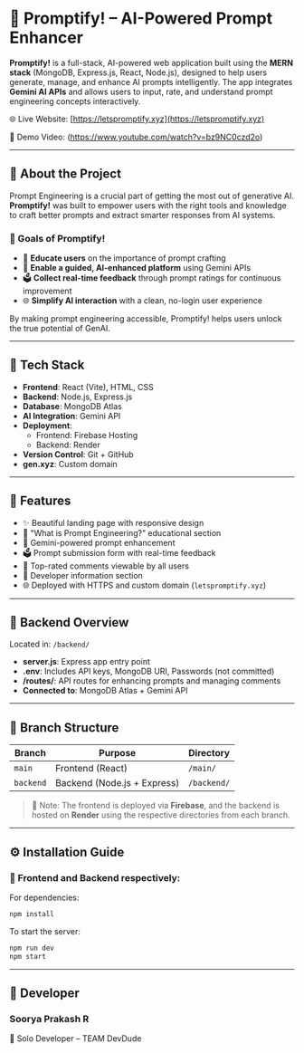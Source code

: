 # 🚀 Promptify! – AI-Powered Prompt Enhancer

**Promptify!** is a full-stack, AI-powered web application built using the **MERN stack** (MongoDB, Express.js, React, Node.js), designed to help users generate, manage, and enhance AI prompts intelligently. The app integrates **Gemini AI APIs** and allows users to input, rate, and understand prompt engineering concepts interactively.

🌐 Live Website: [https://letspromptify.xyz](https://letspromptify.xyz)   

📌 Demo Video: (https://www.youtube.com/watch?v=bz9NC0czd2o)

---

## 🧠 About the Project

Prompt Engineering is a crucial part of getting the most out of generative AI.  
**Promptify!** was built to empower users with the right tools and knowledge to craft better prompts and extract smarter responses from AI systems.

### 🎯 Goals of Promptify!
- 📘 **Educate users** on the importance of prompt crafting
- 🤖 **Enable a guided, AI-enhanced platform** using Gemini APIs
- 🗳️ **Collect real-time feedback** through prompt ratings for continuous improvement
- 🌐 **Simplify AI interaction** with a clean, no-login user experience

By making prompt engineering accessible, Promptify! helps users unlock the true potential of GenAI.

---

## 🔧 Tech Stack

- **Frontend**: React (Vite), HTML, CSS
- **Backend**: Node.js, Express.js
- **Database**: MongoDB Atlas
- **AI Integration**: Gemini API
- **Deployment**:
  - Frontend: Firebase Hosting
  - Backend: Render
- **Version Control**: Git + GitHub
- **gen.xyz**: Custom domain

---

## 📌 Features

- ✨ Beautiful landing page with responsive design
- 📘 "What is Prompt Engineering?" educational section
- 🧠 Gemini-powered prompt enhancement
- 🗳️ Prompt submission form with real-time feedback
- 🌟 Top-rated comments viewable by all users
- 📄 Developer information section
- 🌐 Deployed with HTTPS and custom domain (`letspromptify.xyz`)

---

## 🔐 Backend Overview

Located in: `/backend/`

- **server.js**: Express app entry point
- **.env**: Includes API keys, MongoDB URI, Passwords (not committed)
- **/routes/**: API routes for enhancing prompts and managing comments
- **Connected to**: MongoDB Atlas + Gemini API

---

## 🔁 Branch Structure

| Branch   | Purpose              | Directory     |
|----------|----------------------|---------------|
| `main`   | Frontend (React)     | `/main/`      |
| `backend`| Backend (Node.js + Express) | `/backend/`   |

> 📌 Note: The frontend is deployed via **Firebase**, and the backend is hosted on **Render** using the respective directories from each branch.

---

## ⚙️ Installation Guide

### 🔵 Frontend and Backend respectively:

For dependencies:
```bash  
npm install
```
To start the server:
```bash
npm run dev
npm start
```

---

## 🚀 Developer

### Soorya Prakash R

🚀 Solo Developer – TEAM DevDude
